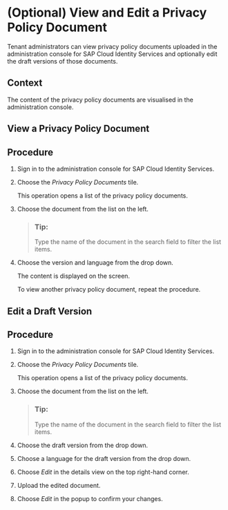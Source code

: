 <!-- loio5d30e2307ffd4373af6de1524c632cdb -->

# \(Optional\) View and Edit a Privacy Policy Document

Tenant administrators can view privacy policy documents uploaded in the administration console for SAP Cloud Identity Services and optionally edit the draft versions of those documents.



## Context

The content of the privacy policy documents are visualised in the administration console.

 <a name="task_ilq_3rl_rpb"/>

<!-- task\_ilq\_3rl\_rpb -->

## View a Privacy Policy Document



<a name="task_ilq_3rl_rpb__steps_lwv_krl_rpb"/>

## Procedure

1.  Sign in to the administration console for SAP Cloud Identity Services.

2.  Choose the *Privacy Policy Documents* tile.

    This operation opens a list of the privacy policy documents.

3.  Choose the document from the list on the left.

    > ### Tip:  
    > Type the name of the document in the search field to filter the list items.

4.  Choose the version and language from the drop down.

    The content is displayed on the screen.

    To view another privacy policy document, repeat the procedure.


 <a name="task_tl6_3rl_rpb"/>

<!-- task\_tl6\_3rl\_rpb -->

## Edit a Draft Version



<a name="task_tl6_3rl_rpb__steps_k53_lrl_rpb"/>

## Procedure

1.  Sign in to the administration console for SAP Cloud Identity Services.

2.  Choose the *Privacy Policy Documents* tile.

    This operation opens a list of the privacy policy documents.

3.  Choose the document from the list on the left.

    > ### Tip:  
    > Type the name of the document in the search field to filter the list items.

4.  Choose the draft version from the drop down.

5.  Choose a language for the draft version from the drop down.

6.  Choose *Edit* in the details view on the top right-hand corner.

7.  Upload the edited document.

8.  Choose *Edit* in the popup to confirm your changes.


